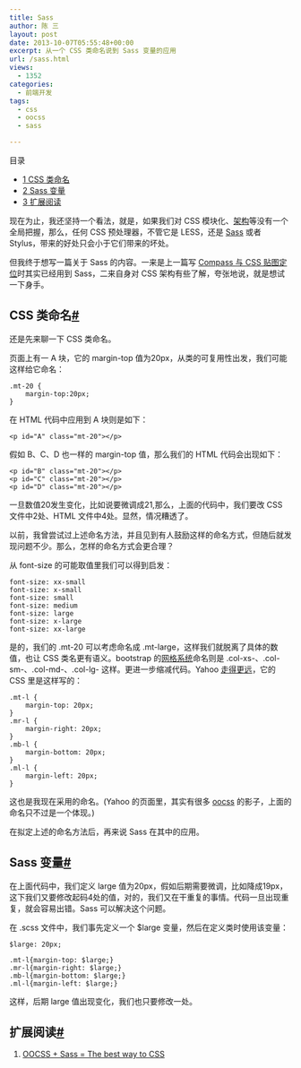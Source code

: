 ```yaml
---
title: Sass
author: 陈 三
layout: post
date: 2013-10-07T05:55:48+00:00
excerpt: 从一个 CSS 类命名说到 Sass 变量的应用
url: /sass.html
views:
  - 1352
categories:
  - 前端开发
tags:
  - css
  - oocss
  - sass

---
```

<div id="toc_container" class="ml-l u-floatRight pure-u-1-1 pure-u-sm-2-5 toc_white no_bullets">
  <nav id="myaffix">
  
  <p class="toc-title">
    目录
  </p>
  
  <ul class="toc-list nav" role="menu">
    <li class="toc-list__item" role="menuitem">
      <a href="#CSS"><span class="toc_number toc_depth_1">1</span> CSS 类命名</a>
    </li>
    <li class="toc-list__item" role="menuitem">
      <a href="#Sass"><span class="toc_number toc_depth_1">2</span> Sass 变量</a>
    </li>
    <li class="toc-list__item" role="menuitem">
      <a href="#i"><span class="toc_number toc_depth_1">3</span> 扩展阅读</a>
    </li>
  </ul></nav>
</div>

<div class="">
  <p>
    现在为止，我还坚持一个看法，就是，如果我们对 CSS 模块化、<a href="http://www.zfanw.com/blog/css-architecture.html">架构</a>等没有一个全局把握，那么，任何 CSS 预处理器，不管它是 LESS，还是 <a href="http://sass-lang.com/">Sass</a> 或者 Stylus，带来的好处只会小于它们带来的坏处。
  </p>
  
  <p>
    但我终于想写一篇关于 Sass 的内容。一来是上一篇写 <a href="http://www.zfanw.com/blog/compass-sprite.html">Compass 与 CSS 贴图定位</a>时其实已经用到 Sass，二来自身对 CSS 架构有些了解，夸张地说，就是想试一下身手。
  </p>
  
  <h2 class="storycontent-h2">
    <span id="CSS">CSS 类命名</span><a title="标题链接地址" class="u-floatRight hidden" id="heyCSS" href="#CSS"><span class="" aria-hidden="true">#</span></a>
  </h2>
  
  <p>
    还是先来聊一下 CSS 类命名。
  </p>
  
  <p>
    页面上有一 A 块，它的 margin-top 值为20px，从类的可复用性出发，我们可能这样给它命名：
  </p>
  
  <pre><code>.mt-20 {
    margin-top:20px;
}
</code></pre>
  
  <p>
    在 HTML 代码中应用到 A 块则是如下：
  </p>
  
  <pre><code>&lt;p id="A" class="mt-20"&gt;&lt;/p&gt;
</code></pre>
  
  <p>
    假如 B、C、D 也一样的 margin-top 值，那么我们的 HTML 代码会出现如下：
  </p>
  
  <pre><code>&lt;p id="B" class="mt-20"&gt;&lt;/p&gt;
&lt;p id="C" class="mt-20"&gt;&lt;/p&gt;
&lt;p id="D" class="mt-20"&gt;&lt;/p&gt;
</code></pre>
  
  <p>
    一旦数值20发生变化，比如说要微调成21,那么，上面的代码中，我们要改 CSS 文件中2处、HTML 文件中4处。显然，情况糟透了。
  </p>
  
  <p>
    以前，我曾尝试过上述命名方法，并且见到有人鼓励这样的命名方式，但随后就发现问题不少。那么，怎样的命名方式会更合理？
  </p>
  
  <p>
    从 font-size 的可能取值里我们可以得到启发：
  </p>
  
  <pre><code>font-size: xx-small
font-size: x-small
font-size: small
font-size: medium
font-size: large
font-size: x-large
font-size: xx-large
</code></pre>
  
  <p>
    是的，我们的 .mt-20 可以考虑命名成 .mt-large，这样我们就脱离了具体的数值，也让 CSS 类名更有语义。bootstrap 的<a href="http://getbootstrap.com/css/#grid-options">网格系统</a>命名则是 .col-xs-、.col-sm-、.col-md-、.col-lg- 这样。更进一步缩减代码。Yahoo <a href="https://github.com/chenxsan/HTML5Boilerplate/blob/master/css/helper.css">走得更远</a>，它的 CSS 里是这样写的：
  </p>
  
  <pre><code>.mt-l {
    margin-top: 20px;
}
.mr-l {
    margin-right: 20px;
}
.mb-l {
    margin-bottom: 20px;
}
.ml-l {
    margin-left: 20px;
}
</code></pre>
  
  <p>
    这也是我现在采用的命名。(Yahoo 的页面里，其实有很多 <a href="http://oocss.org/">oocss</a> 的影子，上面的命名只不过是一个体现。)
  </p>
  
  <p>
    在拟定上述的命名方法后，再来说 Sass 在其中的应用。
  </p>
  
  <h2 class="storycontent-h2">
    <span id="Sass">Sass 变量</span><a title="标题链接地址" class="u-floatRight hidden" id="heySass" href="#Sass"><span class="" aria-hidden="true">#</span></a>
  </h2>
  
  <p>
    在上面代码中，我们定义 large 值为20px，假如后期需要微调，比如降成19px，这下我们又要修改起码4处的值，对的，我们又在干重复的事情。代码一旦出现重复，就会容易出错。Sass 可以解决这个问题。
  </p>
  
  <p>
    在 .scss 文件中，我们事先定义一个 $large 变量，然后在定义类时使用该变量：
  </p>
  
  <pre><code>$large: 20px;

.mt-l{margin-top: $large;}
.mr-l{margin-right: $large;}
.mb-l{margin-bottom: $large;}
.ml-l{margin-left: $large;}
</code></pre>
  
  <p>
    这样，后期 large 值出现变化，我们也只要修改一处。
  </p>
  
  <h2 class="storycontent-h2">
    <span id="i">扩展阅读</span><a title="标题链接地址" class="u-floatRight hidden" id="heyi" href="#i"><span class="" aria-hidden="true">#</span></a>
  </h2>
  
  <ol>
    <li>
      <a href="http://ianstormtaylor.com/oocss-plus-sass-is-the-best-way-to-css/">OOCSS + Sass = The best way to CSS</a>
    </li>
  </ol>
</div>